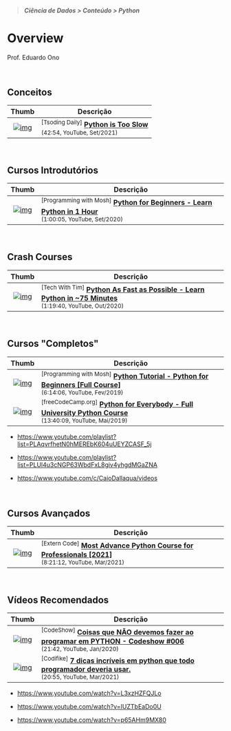 > <h5>Ciência de Dados > Conteúdo > Python</h5>

# Overview

Prof. Eduardo Ono

<br>

## Conceitos

| Thumb | Descrição |
| :-: | --- |
| [![img](https://img.youtube.com/vi/Dc_dVBrOshE/default.jpg)](https://www.youtube.com/watch?v=Dc_dVBrOshE) | <sup>[Tsoding Daily]</sup> [__Python is Too Slow__](https://www.youtube.com/watch?v=Dc_dVBrOshE) <br> <sub>(42:54, YouTube, Set/2021)</sub>

<br>

## Cursos Introdutórios

| Thumb | Descrição |
| :-: | --- |
| [![img](https://img.youtube.com/vi/kqtD5dpn9C8/default.jpg)](https://www.youtube.com/watch?v=kqtD5dpn9C8 "Python for Beginners - Learn Python in 1 Hour") | <sup>[Programming with Mosh]</sup> [__Python for Beginners - Learn Python in 1 Hour__](https://www.youtube.com/watch?v=kqtD5dpn9C8) <br> <small>(1:00:05, YouTube, Set/2020)</small>

<br>

## Crash Courses

| Thumb | Descrição |
| :-: | --- |
| [![img](https://img.youtube.com/vi/VchuKL44s6E/default.jpg)](https://www.youtube.com/watch?v=VchuKL44s6E "Python As Fast as Possible - Learn Python in ~75 Minutes") | <sup>[Tech With Tim]</sup> [__Python As Fast as Possible - Learn Python in ~75 Minutes__](https://www.youtube.com/watch?v=VchuKL44s6E) <br> <small>(1:19:40, YouTube, Out/2020)</small>

<br>

## Cursos "Completos"

| Thumb | Descrição |
| :-: | --- |
| [![img](https://img.youtube.com/vi/_uQrJ0TkZlc/default.jpg)](https://www.youtube.com/watch?v=_uQrJ0TkZlc) | <sup>[Programming with Mosh]</sup> [__Python Tutorial - Python for Beginners [Full Course]__](https://www.youtube.com/watch?v=_uQrJ0TkZlc) <br> <sub>(6:14:06, YouTube, Fev/2019)</sub>
| [![img](https://img.youtube.com/vi/8DvywoWv6fI/default.jpg)](https://www.youtube.com/watch?v=8DvywoWv6fI) | <sup>[freeCodeCamp.org]</sup> [__Python for Everybody - Full University Python Course__](https://www.youtube.com/watch?v=8DvywoWv6fI) <br> <sub>(13:40:09, YouTube, Mai/2019)</sub>

* https://www.youtube.com/playlist?list=PLAqvrfhetN0hMEREbK604uUEYZCASF_5j

* https://www.youtube.com/playlist?list=PLUl4u3cNGP63WbdFxL8giv4yhgdMGaZNA

* https://www.youtube.com/c/CaioDallaqua/videos

<br>

## Cursos Avançados

| Thumb | Descrição |
| :-: | --- |
| [![img](https://img.youtube.com/vi/tdn9_MZ0lN4/default.jpg)](https://www.youtube.com/watch?v=tdn9_MZ0lN4) | <sup>[Extern Code]</sup> [__Most Advance Python Course for Professionals [2021]__](https://www.youtube.com/watch?v=tdn9_MZ0lN4)<br> <sub>(8:21:12, YouTube, Mar/2021)</sub>

<br>

## Vídeos Recomendados
| Thumb | Descrição |
| :-: | --- |
| [![img](https://img.youtube.com/vi/p4jWEC7vuKI/default.jpg)](https://www.youtube.com/watch?v=p4jWEC7vuKI) | <sup>[CodeShow]</sup> [__Coisas que NÃO devemos fazer ao programar em PYTHON - Codeshow #006__](https://www.youtube.com/watch?v=p4jWEC7vuKI) <br> <sub>(21:42, YouTube, Jan/2020)</sub>
| [![img](https://img.youtube.com/vi/fwB8HXq0pJA/default.jpg)](https://www.youtube.com/watch?v=fwB8HXq0pJA) | <sup>[Codifike]</sup> [__7 dicas incríveis em python que todo programador deveria usar.__](https://www.youtube.com/watch?v=fwB8HXq0pJA) <br> <sub>(20:55, YouTube, Mar/2021)</sub>

* https://www.youtube.com/watch?v=L3xzHZFQJLo

* https://www.youtube.com/watch?v=IUZTbEaDo0U
* https://www.youtube.com/watch?v=p65AHm9MX80

<br>
